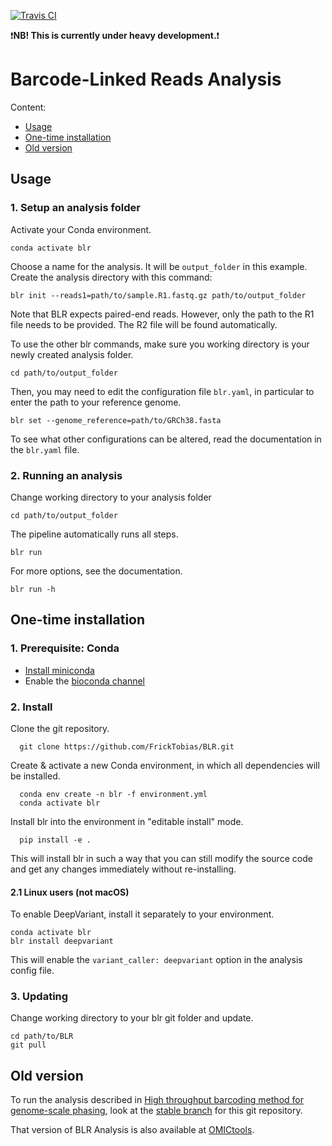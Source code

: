 [![Travis CI](https://api.travis-ci.org/FrickTobias/BLR.svg?branch=master)](https://travis-ci.org/FrickTobias/BLR/)

:exclamation:**NB! This is currently under heavy development.**:exclamation:

# Barcode-Linked Reads Analysis

Content:

- [Usage](#Usage)
- [One-time installation](#One-time-installation)
- [Old version](#Old-version)

## Usage

### 1. Setup an analysis folder

Activate your Conda environment.

    conda activate blr

Choose a name for the analysis. It will be `output_folder` in this example. Create
the analysis directory with this command:

    blr init --reads1=path/to/sample.R1.fastq.gz path/to/output_folder

Note that BLR expects paired-end reads. However, only the path to the R1 file
needs to be provided. The R2 file will be found automatically.

To use the other blr commands, make sure you working directory is your 
newly created analysis folder.

    cd path/to/output_folder

Then, you may need to edit the configuration file `blr.yaml`, in
particular to enter the path to your reference genome. 

    blr set --genome_reference=path/to/GRCh38.fasta

To see what other configurations can be altered, read the documentation in 
the `blr.yaml` file.

### 2. Running an analysis

Change working directory to your analysis folder

    cd path/to/output_folder

The pipeline automatically runs all steps.

    blr run

For more options, see the documentation.

    blr run -h

## One-time installation

### 1. Prerequisite: Conda

- [Install miniconda](https://docs.conda.io/en/latest/miniconda.html)
- Enable the [bioconda channel](http://bioconda.github.io/)

### 2. Install

Clone the git repository.

      git clone https://github.com/FrickTobias/BLR.git

Create & activate a new Conda environment, in which all dependencies will be 
installed.

      conda env create -n blr -f environment.yml
      conda activate blr

Install blr into the environment in "editable install" mode.

      pip install -e .

This will install blr in such a way that you can still modify the source code
and get any changes immediately without re-installing.

#### 2.1 Linux users (not macOS)

To enable DeepVariant, install it separately to your environment.

    conda activate blr
    blr install deepvariant

This will enable the `variant_caller: deepvariant` option in the analysis config file.    

### 3. Updating

Change working directory to your blr git folder and update.

    cd path/to/BLR
    git pull

## Old version

To run the analysis described in [High throughput barcoding method for genome-scale phasing](https://www.nature.com/articles/s41598-019-54446-x),
look at the [stable branch](https://github.com/FrickTobias/BLR/tree/stable) for this git repository.

That version of BLR Analysis is also available at [OMICtools](https://omictools.com/blr-tool).